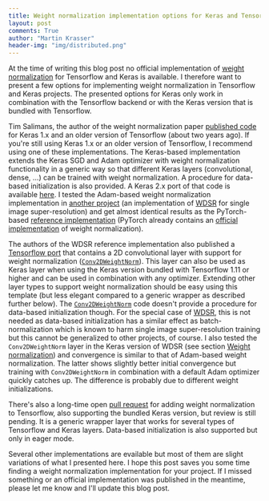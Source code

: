 ```yaml
---
title: Weight normalization implementation options for Keras and Tensorflow
layout: post
comments: True
author: "Martin Krasser"
header-img: "img/distributed.png"
---
```


At the time of writing this blog post no official implementation of [weight normalization](https://arxiv.org/abs/1602.07868) 
for Tensorflow and Keras is available. I therefore want to present a few options for implementing weight normalization in 
Tensorflow and Keras projects. The presented options for Keras only work in combination with the Tensorflow backend or
with the Keras version that is bundled with Tensorflow.

Tim Salimans, the author of the weight normalization paper [published code](https://github.com/openai/weightnorm/tree/master) 
for Keras 1.x and an older version of Tensorflow (about two years ago). If you're still using Keras 1.x or an older version 
of Tensorflow, I recommend using one of these implementations. The Keras-based implementation extends the Keras SGD and Adam 
optimizer with weight normalization functionality in a generic way so that different Keras layers (convolutional, dense, ...) 
can be trained with weight normalization. A procedure for data-based initialization is also provided. A Keras 2.x port of 
that code is available [here](https://github.com/krasserm/weightnorm/tree/master/keras_2). I tested 
the Adam-based weight normalization implementation in [another project](https://github.com/krasserm/wdsr) (an implementation
of [WDSR](https://arxiv.org/abs/1808.08718) for single image super-resolution) and get almost identical results as the 
PyTorch-based [reference implementation](https://github.com/JiahuiYu/wdsr_ntire2018) (PyTorch already contains an 
[official implementation](https://pytorch.org/docs/stable/nn.html#weight-norm) of weight normalization). 

The authors of the WDSR reference implementation also published a 
[Tensorflow port](https://github.com/ychfan/tf_estimator_barebone/blob/master/models/wdsr.py) that contains a 2D convolutional 
layer with support for weight normalization ([`Conv2DWeightNorm`](https://github.com/ychfan/tf_estimator_barebone/blob/master/common/layers.py)). 
This layer can also be used as Keras layer when using the Keras version bundled with Tensorflow 1.11 or higher and can be 
used in combination with any optimizer. Extending other layer types to support weight normalization should be easy using 
this template (but less elegant compared to a generic wrapper as described further below). The 
[`Conv2DWeightNorm`](https://github.com/ychfan/tf_estimator_barebone/blob/master/common/layers.py) code doesn't provide 
a procedure for data-based initialization though. For the special case of [WDSR](https://arxiv.org/abs/1808.08718), this 
is not needed as data-based initialization has a similar effect as batch-normalization which is known to harm single 
image super-resolution training but this cannot be generalized to other projects, of course. I also tested the 
`Conv2DWeightNorm` layer in the Keras version of WDSR (see section [Weight normalization](https://github.com/krasserm/wdsr#weight-normalization)) 
and convergence is similar to that of Adam-based weight normalization. The latter shows slightly better initial 
convergence but training with `Conv2DWeightNorm` in combination with a default Adam optimizer quickly catches up. The 
difference is probably due to different weight initializations. 

There's also a long-time open [pull request](https://github.com/tensorflow/tensorflow/pull/21276) 
for adding weight normalization to Tensorflow, also supporting the bundled Keras version, but review is still pending. 
It is a generic wrapper layer that works for several types of Tensorflow and Keras layers. Data-based initialization is 
also supported but only in eager mode. 

Several other implementations are evailable but most of them are slight variations of what I presented here. I hope 
this post saves you some time finding a weight normalization implementation for your project. If I missed something or 
an official implementation was published in the meantime, please let me know and I'll update this blog post.
